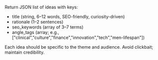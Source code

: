 Return JSON list of ideas with keys:
- title (string, 6–12 words, SEO-friendly, curiosity-driven)
- rationale (1–2 sentences)
- seo_keywords (array of 3–7 terms)
- angle_tags (array; e.g., ["clinical","culture","finance","innovation","tech","men-lifespan"])

Each idea should be specific to the theme and audience. Avoid clickbait; maintain credibility.
